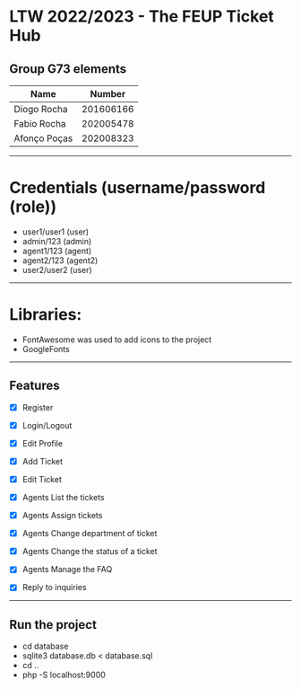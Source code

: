 # LTW 2022/2023 - The FEUP Ticket Hub

## Group G73 elements

| Name                 | Number    |
| -------------------- | --------- |
| Diogo Rocha  | 201606166 |
| Fabio Rocha        | 202005478 |
| Afonço Poças  | 202008323 |


----
# Credentials (username/password (role))
* user1/user1 (user)
* admin/123 (admin)
* agent1/123 (agent)
* agent2/123 (agent2)
* user2/user2 (user)


----
# Libraries:
- FontAwesome was used to add icons to the project
- GoogleFonts   

----
## Features

- [x] Register
- [x] Login/Logout
- [x] Edit Profile
- [x] Add Ticket
- [x] Edit Ticket
- [x] Agents List the tickets
- [x] Agents Assign tickets
- [x] Agents Change department of ticket
- [x] Agents Change the status of a ticket
- [x] Agents Manage the FAQ
- [x] Reply to inquiries


----
## Run the project 
- cd database
- sqlite3 database.db < database.sql
- cd ..
- php -S localhost:9000